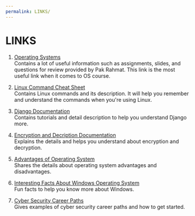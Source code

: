 ```yaml
---
permalink: LINKS/
---
```


# LINKS

1. [Operating Systems](https://os.vlsm.org/)<br>
Contains a lot of useful information such as assignments, slides, and questions for review provided by Pak Rahmat. This link is the most useful link when it comes to OS course.

2. [Linux Command Cheat Sheet](https://www.guru99.com/linux-commands-cheat-sheet.html)<br>
Contains Linux commands and its description. It will help you remember and understand the commands when you're using Linux.

3. [Django Documentation](https://docs.djangoproject.com/en/4.2/)<br>
Contains tutorials and detail description to help you understand Django more.

4. [Encryption and Decription Documentation](https://docs.oracle.com/cd/E19047-01/sunscreen151/806-5397/i996724/)<br>
Explains the details and helps you understand about encryption and decryption.

5. [Advantages of Operating System](https://www.scaler.com/topics/advantages-of-operating-system/)<br>
Shares the details about operating system advantages and disadvantages.

6. [Interesting Facts About Windows Operating System](https://www.tldevtech.com/interesting-facts-about-windows-operating-system/)<br>
Fun facts to help you know more about Windows.

7. [Cyber Security Career Paths](https://www.coursera.org/articles/cybersecurity-career-paths)<br>
Gives examples of cyber security career paths and how to get started.
